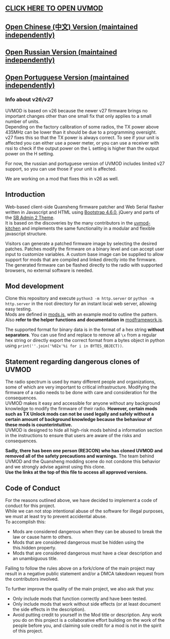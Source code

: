 ## [CLICK HERE TO OPEN UVMOD](https://whosmatt.github.io/uvmod/)
## [Open Chinese (中文) Version (maintained independently)](https://uvmod.xanyi.eu.org/)
## [Open Russian Version (maintained independently)](https://uvmod.valek.net.ru/)
## [Open Portuguese Version (maintained independently)](https://meshtastic.pt/QuanSheng/)

### Info about v26/v27

UVMOD is based on v26 because the newer v27 firmware brings no important changes other than one small fix that only applies to a small number of units.  
Depending on the factory calibration of some radios, the TX power above 435MHz can be lower than it should be due to a programming oversight.  
v27 fixes this so that the TX power is always correct.
To see if your unit is affected you can either use a power meter, or you can use a receiver with rssi to check if the output power on the L setting is higher than the output power on the H setting. 

For now, the russian and portuguese version of UVMOD includes limited v27 support, so you can use those if your unit is affected.  

We are working on a mod that fixes this in v26 as well.  

## Introduction

Web-based client-side Quansheng firmware patcher and Web Serial flasher written in Javascript and HTML using [Bootstrap 4.6.0](https://getbootstrap.com/docs/4.6/getting-started/introduction/), jQuery and parts of the [SB Admin 2 Theme](https://startbootstrap.com/theme/sb-admin-2).  
It is based on the discoveries by the many contributors in the [uvmod-kitchen](https://github.com/amnemonic/Quansheng_UV-K5_Firmware/tree/main/uvmod_kitchen) and implements the same functionality in a modular and flexible javascript structure. 

Visitors can generate a patched firmware image by selecting the desired patches. Patches modify the firmware on a binary level and can accept user input to customize variables. A custom base image can be supplied to allow support for mods that are compiled and linked directly into the firmware.  
The generated firmware can be flashed directly to the radio with supported browsers, no external software is needed. 

## Mod development

Clone this repository and execute `python3 -m http.server` or `python -m http.server` in the root directory for an instant local web server, allowing easy testing.  
Mods are defined in [mods.js](mods.js), with an example mod to outline the pattern.  
Also __refer to the helper functions and documentation in__ [modframework.js](js/modframework.js).  

The supported format for binary data is in the format of a hex string __without separators__. You can use find and replace to remove all `\x` from a regular hex string or directly export the correct format from a bytes object in python using `print(''.join('%02x'%i for i in BYTES_OBJECT))`.

## Statement regarding dangerous clones of UVMOD

The radio spectrum is used by many different people and organizations, some of which are very important to critical infrastructure. Modifying the firmware of a radio needs to be done with care and consideration for the consequences.  
UVMOD makes it easy and accessible for anyone without any background knowledge to modify the firmware of their radio. __However, certain mods such as TX Unlock mods can not be used legally and safely without a certain amount of background knowledge because the behaviour of these mods is counterintuitive.__  
UVMOD is designed to hide all high-risk mods behind a information section in the instructions to ensure that users are aware of the risks and consequences.  

__Sadly, there has been one person (RE3CON) who has cloned UVMOD and removed all of the safety precautions and warnings.__ The team behind UVMOD and the Quansheng modding scene do not condone this behavior and we strongly advise against using this clone.  
__Use the links at the top of this file to access all approved versions.__

## Code of Conduct

For the reasons outlined above, we have decided to implement a code of conduct for this project.  
While we can not stop intentional abuse of the software for illegal purposes, we must at least try to prevent accidental abuse.  
To accomplish this:
- Mods are considered dangerous when they can be abused to break the law or cause harm to others.
- Mods that are considered dangerous must be hidden using the this.hidden property.
- Mods that are considered dangerous must have a clear description and an unambiguous title.  

Failing to follow the rules above on a fork/clone of the main project may result in a negative public statement and/or a DMCA takedown request from the contributors involved.  

To further improve the quality of the main project, we also ask that you:
- Only include mods that function correctly and have been tested.  
- Only include mods that work without side effects (or at least document the side effects in the description).  
- Avoid putting credit to yourself in the Mod title or description. Any work you do on this project is a collaborative effort building on the work of the people before you, and claiming sole credit for a mod is not in the spirit of this project.  
